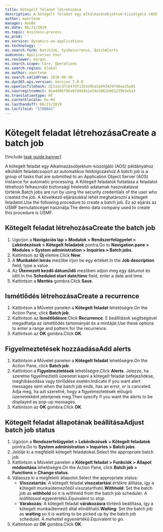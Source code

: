 ```yaml
---
title: Kötegelt feladat létrehozása
description: A kötegelt feladat egy Alkalmazásobjektum-kiszolgáló (AOS) példányához elküldött feladatcsoport az automatikus feldolgozáshoz.
author: maertenm
manager: AnnBe
ms.date: 06/21/2019
ms.topic: business-process
ms.prod: ''
ms.service: dynamics-ax-applications
ms.technology: ''
ms.search.form: BatchJob, SysRecurrence, BatchAlerts
audience: Application User
ms.reviewer: margoc
ms.search.scope: Core, Operations
ms.search.region: Global
ms.author: maertenm
ms.search.validFrom: 2016-06-30
ms.dyn365.ops.version: Version 7.0.0
ms.openlocfilehash: d211dcd7cb47df135d395d2a993429746aa35a85
ms.sourcegitcommit: 6ba4006fb6a67ddd4b1e54e3d62b9d1239b5e5a3
ms.translationtype: HT
ms.contentlocale: hu-HU
ms.lasthandoff: 06/21/2019
ms.locfileid: "1700841"
---
```

# <a name="create-a-batch-job"></a><span data-ttu-id="ef816-103">Kötegelt feladat létrehozása</span><span class="sxs-lookup"><span data-stu-id="ef816-103">Create a batch job</span></span>

[!include [task guide banner](../../includes/task-guide-banner.md)]

<span data-ttu-id="ef816-104">A kötegelt feladat egy Alkalmazásobjektum-kiszolgáló (AOS) példányához elküldött feladatcsoport az automatikus feldolgozáshoz.</span><span class="sxs-lookup"><span data-stu-id="ef816-104">A batch job is a group of tasks that are submitted to an Application Object Server (AOS) instance for automatic processing.</span></span> <span data-ttu-id="ef816-105">A Kötegelt feladatok futtatása a feladatot létrehozó felhasználó biztonsági hitelesítő adatainak használatával történik.</span><span class="sxs-lookup"><span data-stu-id="ef816-105">Batch jobs are run by using the security credentials of the user who created the job.</span></span> <span data-ttu-id="ef816-106">A következő eljárásokkal lehet meghatározni a kötegelt feladatot.</span><span class="sxs-lookup"><span data-stu-id="ef816-106">Use the following procedure to create a batch job.</span></span> <span data-ttu-id="ef816-107">Ez az eljárás az USMF bemutatócéget használja.</span><span class="sxs-lookup"><span data-stu-id="ef816-107">The demo data company used to create this procedure is USMF.</span></span>


## <a name="create-the-batch-job"></a><span data-ttu-id="ef816-108">Kötegelt feladat létrehozása</span><span class="sxs-lookup"><span data-stu-id="ef816-108">Create the batch job</span></span>
1. <span data-ttu-id="ef816-109">Ugorjon a **Navigációs lap > Modulok > Rendszerfelügyelet > Lekérdezések > Kötegelt feladatok** pontra.</span><span class="sxs-lookup"><span data-stu-id="ef816-109">Go to **Navigation pane > Modules > System administration > Inquiries > Batch jobs**.</span></span>
2. <span data-ttu-id="ef816-110">Kattintson az **Új** elemre.</span><span class="sxs-lookup"><span data-stu-id="ef816-110">Click **New**.</span></span>
3. <span data-ttu-id="ef816-111">A **Munkaköri leírás** mezőbe írjon be egy értéket.</span><span class="sxs-lookup"><span data-stu-id="ef816-111">In the **Job description** field, type a value.</span></span>
4. <span data-ttu-id="ef816-112">Az **Ütemezett kezdő dátum/idő** mezőben adjon meg egy dátumot és időt.</span><span class="sxs-lookup"><span data-stu-id="ef816-112">In the **Scheduled start date/time** field, enter a date and time.</span></span>
5. <span data-ttu-id="ef816-113">Kattintson a **Mentés** gombra.</span><span class="sxs-lookup"><span data-stu-id="ef816-113">Click **Save**.</span></span>

## <a name="create-a-recurrence"></a><span data-ttu-id="ef816-114">Ismétlődés létrehozása</span><span class="sxs-lookup"><span data-stu-id="ef816-114">Create a recurrence</span></span>
1. <span data-ttu-id="ef816-115">Kattintson a Művelet panelen a **Kötegelt feladat** lehetőségre.</span><span class="sxs-lookup"><span data-stu-id="ef816-115">On the Action Pane, click **Batch job**.</span></span>
2. <span data-ttu-id="ef816-116">Kattintson az **Ismétlődésre**.</span><span class="sxs-lookup"><span data-stu-id="ef816-116">Click **Recurrence**.</span></span> <span data-ttu-id="ef816-117">E beállítások segítségével megadhatja az ismétlődés tartományát és a mintáját.</span><span class="sxs-lookup"><span data-stu-id="ef816-117">Use these options to enter a range and pattern for the recurrence.</span></span>  
3. <span data-ttu-id="ef816-118">Kattintson az **OK** gombra.</span><span class="sxs-lookup"><span data-stu-id="ef816-118">Click **OK**.</span></span>

## <a name="add-alerts"></a><span data-ttu-id="ef816-119">Figyelmeztetések hozzáadása</span><span class="sxs-lookup"><span data-stu-id="ef816-119">Add alerts</span></span>
1. <span data-ttu-id="ef816-120">Kattintson a Művelet panelen a **Kötegelt feladat** lehetőségre.</span><span class="sxs-lookup"><span data-stu-id="ef816-120">On the Action Pane, click **Batch job**.</span></span>
2. <span data-ttu-id="ef816-121">Kattintson a **Figyelmeztetések** lehetőségre.</span><span class="sxs-lookup"><span data-stu-id="ef816-121">Click **Alerts**.</span></span> <span data-ttu-id="ef816-122">Jelezze, ha szeretne figyelmeztető üzenetet kapni a kötegelt feladat befejeződése, meghibásodása vagy törlődése esetén.</span><span class="sxs-lookup"><span data-stu-id="ef816-122">Indicate if you want alert messages sent when the batch job ends, has an error, or is canceled.</span></span> <span data-ttu-id="ef816-123">Adja meg, ha azt szeretné, hogy a figyelmeztetések előugró üzenetekként jelenjenek meg.</span><span class="sxs-lookup"><span data-stu-id="ef816-123">Then specify if you want the alerts to be displayed as pop-up messages.</span></span>   
3. <span data-ttu-id="ef816-124">Kattintson az **OK** gombra.</span><span class="sxs-lookup"><span data-stu-id="ef816-124">Click **OK**.</span></span>

## <a name="adjust-batch-job-status"></a><span data-ttu-id="ef816-125">Kötegelt feladat állapotának beállítása</span><span class="sxs-lookup"><span data-stu-id="ef816-125">Adjust batch job status</span></span>
1. <span data-ttu-id="ef816-126">Ugorjon a **Rendszerfelügyelet > Lekérdezések > Kötegelt feladatok** pontra.</span><span class="sxs-lookup"><span data-stu-id="ef816-126">Go to **System administration > Inquiries > Batch jobs**.</span></span>
2. <span data-ttu-id="ef816-127">Jelölje ki a megfelelő kötegelt feladatokat.</span><span class="sxs-lookup"><span data-stu-id="ef816-127">Select the appropriate batch job.</span></span>
3. <span data-ttu-id="ef816-128">Kattintson a Művelet panelen a **Kötegelt feladat > Funkciók > Állapot módosítása** lehetőségre.</span><span class="sxs-lookup"><span data-stu-id="ef816-128">On the Action Pane, click **Batch job > Functions > Change status**.</span></span>
4. <span data-ttu-id="ef816-129">Válassza ki a megfelelő állapotot.</span><span class="sxs-lookup"><span data-stu-id="ef816-129">Select the appropriate status:</span></span>
    - <span data-ttu-id="ef816-130">**Visszatartás**: A kötegelt feladat **visszatartási** értékre állítása, így a kötegelt munkaütemezőből visszatartható.</span><span class="sxs-lookup"><span data-stu-id="ef816-130">**Withhold**: Set the batch job as **withhold** so it is withheld from the batch job scheduler.</span></span> <span data-ttu-id="ef816-131">A *leállítással* egyenértékű.</span><span class="sxs-lookup"><span data-stu-id="ef816-131">Equivalent to *stop*.</span></span>
    - <span data-ttu-id="ef816-132">**Várakozás**: A kötegelt feladat **várakozásra** történő beállítása, így a kötegelt munkaütemező által elindítható.</span><span class="sxs-lookup"><span data-stu-id="ef816-132">**Waiting**: Set the batch job as **waiting** so it is waiting to be picked up by the batch job scheduler.</span></span> <span data-ttu-id="ef816-133">A *mehettel* egyenértékű.</span><span class="sxs-lookup"><span data-stu-id="ef816-133">Equivalent to *go*.</span></span>
5. <span data-ttu-id="ef816-134">Kattintson az **OK** gombra.</span><span class="sxs-lookup"><span data-stu-id="ef816-134">Click **OK**.</span></span>
